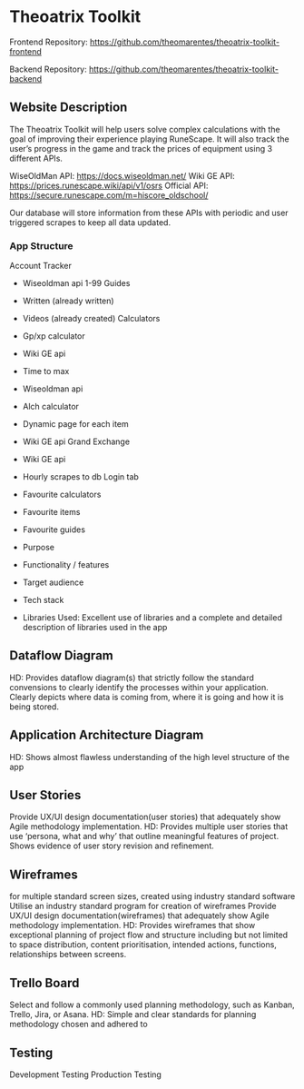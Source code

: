 # Theoatrix Toolkit

Frontend Repository: https://github.com/theomarentes/theoatrix-toolkit-frontend

Backend Repository: https://github.com/theomarentes/theoatrix-toolkit-backend 

## Website Description
The Theoatrix Toolkit will help users solve complex calculations with the goal of improving their experience playing RuneScape. It will also track the user’s progress in the game and track the prices of equipment using 3 different APIs.

WiseOldMan API: https://docs.wiseoldman.net/
Wiki GE API: https://prices.runescape.wiki/api/v1/osrs
Official API: https://secure.runescape.com/m=hiscore_oldschool/

Our database will store information from these APIs with periodic and user triggered scrapes to keep all data updated.

### App Structure
Account Tracker
- Wiseoldman api
1-99 Guides 
- Written (already written)
- Videos (already created)
Calculators 
- Gp/xp calculator
 - Wiki GE api
- Time to max
 - Wiseoldman api
- Alch calculator
 - Dynamic page for each item
 - Wiki GE api
Grand Exchange 
- Wiki GE api
 - Hourly scrapes to db
Login tab
- Favourite calculators
- Favourite items
- Favourite guides


- Purpose
- Functionality / features
- Target audience
- Tech stack
- Libraries Used: Excellent use of libraries and a complete and detailed description of libraries used in the app

## Dataflow Diagram	
HD: Provides dataflow diagram(s) that strictly follow the standard convensions to clearly identify the processes within your application. Clearly depicts where data is coming from, where it is going and how it is being stored.


## Application Architecture Diagram
HD: Shows almost flawless understanding of the high level structure of the app

## User Stories
Provide UX/UI design documentation(user stories) that adequately show Agile methodology implementation.
HD: Provides multiple user stories that use ‘persona, what and why’ that outline meaningful features of project. Shows evidence of user story revision and refinement.


## Wireframes
for multiple standard screen sizes, created using industry standard software
Utilise an industry standard program for creation of wireframes
Provide UX/UI design documentation(wireframes) that adequately show Agile methodology implementation.
HD: Provides wireframes that show exceptional planning of project flow and structure including but not limited to space distribution, content prioritisation, intended actions, functions, relationships between screens.

## Trello Board
Select and follow a commonly used planning methodology, such as Kanban, Trello, Jira, or Asana.
HD: Simple and clear standards for planning methodology chosen and adhered to

## Testing
Development Testing
Production Testing
